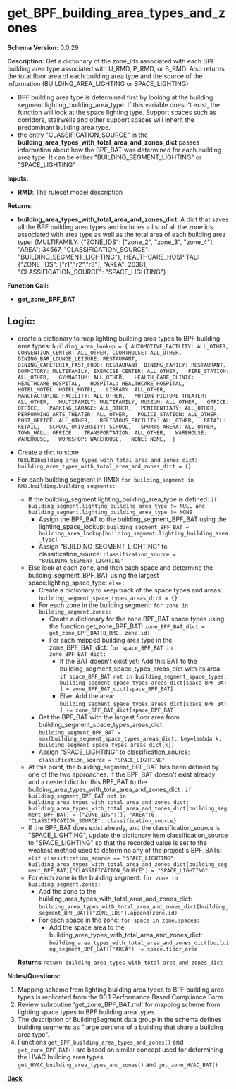 # get_BPF_building_area_types_and_zones
**Schema Version:** 0.0.29

**Description:** Get a dictionary of the zone_ids associated with each BPF building area type associated with U_RMD, P_RMD, or B_RMD. Also returns the total floor area of each building area type and the source of the information (BUILDING_AREA_LIGHTING or SPACE_LIGHTING)
- BPF building area type is determined first by looking at the building segment lighting_building_area_type.  If this variable doesn't exist, the function will look at the space lighting type.  Support spaces such as corridors, stairwells and other support spaces will inherit the predominant building area type.
- the entry "CLASSIFICATION_SOURCE" in the **building_area_types_with_total_area_and_zones_dict** passes information about how the BPF_BAT was determined for each building area type.  It can be either "BUILDING_SEGMENT_LIGHTING" or "SPACE_LIGHTING"

**Inputs:**  
- **RMD**: The ruleset model description

**Returns:**  
- **building_area_types_with_total_area_and_zones_dict**: A dict that saves all the BPF building area types and includes a list of all the zone ids associated with area type as well as the total area of each building area type: {MULTIFAMILY: {"ZONE_IDS": ["zone_2", "zone_3", "zone_4"], "AREA": 34567, "CLASSIFICATION_SOURCE": "BUILDING_SEGMENT_LIGHTING"}, HEALTHCARE_HOSPITAL: {"ZONE_IDS": ["r1","r2","r3"], "AREA": 20381, "CLASSIFICATION_SOURCE": "SPACE_LIGHTING"}
 
**Function Call:**
- **get_zone_BPF_BAT**

## Logic:  

- create a dictionary to map lighting building area types to BPF building area types: ```building_area_lookup = {
	AUTOMOTIVE_FACILITY: ALL_OTHER,
	CONVENTION_CENTER: ALL_OTHER,
	COURTHOUSE: ALL_OTHER,
	DINING_BAR_LOUNGE_LEISURE: RESTAURANT,  
	DINING_CAFETERIA_FAST_FOOD: RESTAURANT,
	DINING_FAMILY: RESTAURANT,
	DORMITORY: MULTIFAMILY,
	EXERCISE_CENTER: ALL_OTHER,  
	FIRE_STATION: ALL_OTHER,  
	GYMNASIUM: ALL_OTHER,  
	HEALTH_CARE_CLINIC: HEALTHCARE_HOSPITAL,  
	HOSPITAL: HEALTHCARE_HOSPITAL,  
	HOTEL_MOTEL: HOTEL_MOTEL,  
	LIBRARY: ALL_OTHER,  
	MANUFACTURING_FACILITY: ALL_OTHER,  
	MOTION_PICTURE_THEATER: ALL_OTHER,  
	MULTIFAMILY: MULTIFAMILY,
	MUSEUM: ALL_OTHER,  
	OFFICE: OFFICE,  
	PARKING_GARAGE: ALL_OTHER,  
	PENITENTIARY: ALL_OTHER,  
	PERFORMING_ARTS_THEATER: ALL_OTHER,  
	POLICE_STATION: ALL_OTHER,  
	POST_OFFICE: ALL_OTHER,  
	RELIGIOUS_FACILITY: ALL_OTHER,  
	RETAIL: RETAIL,  
	SCHOOL_UNIVERSITY: SCHOOL,  
	SPORTS_ARENA: ALL_OTHER,
	TOWN_HALL: OFFICE,  
	TRANSPORTATION: ALL_OTHER,  
	WAREHOUSE: WAREHOUSE,  
	WORKSHOP: WAREHOUSE,  
	NONE: NONE, 
	}```

- Create a dict to store results`building_area_types_with_total_area_and_zones_dict`: `building_area_types_with_total_area_and_zones_dict = {}`
- For each building segment in RMD: `for building_segment in RMD.building.building_segments:`
	- If the building_segment lighting_building_area_type is defined: `if building_segment.lighting_building_area_type != NULL and building_segment.lighting_building_area_type != NONE`
		- Assign the BPF_BAT to the building_segment_BPF_BAT using the lighting_space_lookup: `building_segment_BPF_BAT = building_area_lookup[building_segment.lighting_building_area_type]`
		- Assign "BUILDING_SEGMENT_LIGHTING" to classification_source: `classification_source = "BUILDING_SEGMENT_LIGHTING"`
	- Else look at each zone, and then each space and determine the building_segment_BPF_BAT using the largest space.lighting_space_type: `else:`
		- Create a dictionary to keep track of the space types and areas: `building_segment_space_types_areas_dict = {}`
		- For each zone in the building segment: `for zone in building_segment.zones:`
			- Create a dictionary for the zone BPF_BAT space types using the function get_zone_BPF_BAT: `zone_BPF_BAT_dict = get_zone_BPF_BAT(B_RMD, zone.id)`
			- For each mapped building area type in the zone_BPF_BAT_dict: `for space_BPF_BAT in zone_BPF_BAT_dict:`
				- If the BAT doesn't exist yet: Add this BAT to the building_segment_space_types_areas_dict with its area: `if space_BPF_BAT not in building_segment_space_types: building_segment_space_types_areas_dict[space_BPF_BAT] = zone_BPF_BAT_dict[space_BPF_BAT]`
				- Else: Add the area: `building_segment_space_types_areas_dict[space_BPF_BAT] += zone_BPF_BAT_dict[space_BPF_BAT]`
		- Get the BPF_BAT with the largest floor area from building_segment_space_types_areas_dict: `building_segment_BPF_BAT = max(building_segment_space_types_areas_dict, key=lambda k: building_segment_space_types_areas_dict[k])`
		- Assign "SPACE_LIGHTING" to classification_source: `classification_source = "SPACE_LIGHTING"`
	- At this point, the building_segment_BPF_BAT has been defined by one of the two approaches. If the BPF_BAT doesn't exist already: add a nested dict for this BPF_BAT to the building_area_types_with_total_area_and_zones_dict : `if building_segment_BPF_BAT not in building_area_types_with_total_area_and_zones_dict: building_area_types_with_total_area_and_zones_dict[building_segment_BPF_BAT] = {"ZONE_IDS":[], "AREA":0, "CLASSIFICATION_SOURCE": classification_source}`
	- If the BPF_BAT does exist already, and the classification_source is "SPACE_LIGHTING", update the dictionary item classification_source to "SPACE_LIGHTING" so that the recorded value is set to the weakest method used to determine any of the project's BPF_BATs: `elif classification_source == "SPACE_LIGHTING": building_area_types_with_total_area_and_zones_dict[building_segment_BPF_BAT]["CLASSIFICATION_SOURCE"] = "SPACE_LIGHTING"`
    - For each zone in the building segment: `for zone in building_segment.zones:`
        - Add the zone to the building_area_types_with_total_area_and_zones_dict: `building_area_types_with_total_area_and_zones_dict[building_segment_BPF_BAT]["ZONE_IDS"].append(zone.id)`
        - For each space in the zone: `for space in zone.spaces:`
            - Add the space area to the building_area_types_with_total_area_and_zones_dict: `building_area_types_with_total_area_and_zones_dict[building_segment_BPF_BAT]["AREA"] += space.floor_area`

	 **Returns** `return building_area_types_with_total_area_and_zones_dict`  

**Notes/Questions:**  
1. Mapping scheme from lighting building area types to BPF building area types is replicated from the 90.1 Performance Based Compliance Form
2. Review subroutine 'get_zone_BPF_BAT.md' for mapping scheme from lighting space types to BPF building area types
3. The description of BuildingSegment data group in the schema defines building segments as "large portions of a building that share a building area type".
4. Functions `get_BPF_building_area_types_and_zones()` and `get_zone_BPF_BAT()` are based on similar concept used for determining the HVAC building area types `get_HVAC_building_area_types_and_zones()` and `get_zone_HVAC_BAT()`

**[Back](../_toc.md)**
